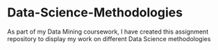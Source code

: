 # Data-Science-Methodologies
As part of my Data Mining coursework, I have created this assignment repository to display my work on different Data Science methodologies
